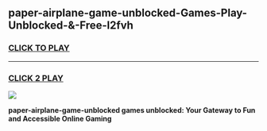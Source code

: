 
## paper-airplane-game-unblocked-Games-Play-Unblocked-&-Free-l2fvh
<h3>
<a href="https://premium76.site?title=paper-airplane-game-unblocked&ref=24A">CLICK TO PLAY</a></h3>
<hr>

<h3>
<a href="https://premium76.site?title=paper-airplane-game-unblocked&ref=24A">CLICK 2 PLAY</a>
  
</h3>

<a href="https://premium76.site?title=paper-airplane-game-unblocked&ref=24A"><img src="https://clearcache.store/games.png"></a>


**paper-airplane-game-unblocked games unblocked: Your Gateway to Fun and Accessible Online Gaming**
